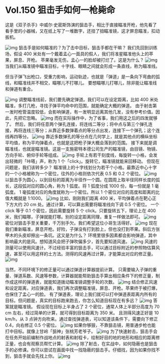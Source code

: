 # Vol.150 狙击手如何一枪毙命

这是《双子杀手》中威尔·史密斯饰演的狙击手，相比于直接瞄准开枪，他先看了看手里的小器械，又在纸上写了一堆数字，还扭了扭瞄准镜，这才屏息瞄准，扣动扳机。



![img](https://cdn.jsdelivr.net/gh/just-prog/static/img/202108221417239.gif)
狙击手是如何瞄准的？为了击中目标，狙击手都在干嘛？
我们先回到训练场，假设 400 米处有一个戴着孟心一面具的假人，我们将准星瞄准他头上的苹果，屏息、开枪。
苹果毫发无伤，孟心一的脸却被打烂了。这是为什么？
![img](https://cdn.jsdelivr.net/gh/just-prog/static/img/202108221417051.gif)
当我们从瞄准镜中瞄准目标，十字线、眼睛之间就会形成一条直线，称为瞄准线。

但当子弹飞出枪口，受重力影响，运动轨迹，也就是「弹道」是一条向下弯曲的弧线，和瞄准线并不相交，瞄哪儿不打哪儿。
要想瞄哪儿打哪儿，除非能让瞄准线和弹道有重合。

![img](https://cdn.jsdelivr.net/gh/just-prog/static/img/202108221417051.png)
调整瞄准线前，我们要先确定弹道。我们可以在设定距离，比如 400 米处瞄准，多打几枪，寻找子弹平均命中的范围，就能确定大概的弹道。
由于射击第一发时枪管温度较低，会影响弹道，有一发明显远离其他几发，没有参考价值。因此，先把它忽略。
![img](https://cdn.jsdelivr.net/gh/just-prog/static/img/202108221418529.png)
而在实际操作中，为了省事，我们用这之后的四发就够了。
然后，我们将任意两个弹孔连接，将连线二等分；将中点与第三个弹孔连接，再将连线三等分；从靠近多数弹着点的等分点出发，连接下一个弹孔；这个连线再四等分。
![img](https://cdn.jsdelivr.net/gh/just-prog/static/img/202108221417682.png)
靠近多数弹孔的等分点在几何学上，就是其他点的横纵坐标平均值，称为平均弹着点，也就是这把枪子弹大概会落到的范围。
接下来就是调瞄准线，也就是瞄准镜。这是一支施密特本德公司生产的瞄准镜，由目镜、物镜、方向手轮、俯仰手轮等组成。
![img](https://cdn.jsdelivr.net/gh/just-prog/static/img/202108221417633.png)
手轮上有若干刻度线，每旋转一小格，会发出轻微的「咔嗒」声，称为 1 个「click」。旋转它，瞄准镜就能来回移动。
但现在问题是，我们该转多少？
瞄准镜上的十字线划分为若干个小格。最靠近中心十字的一个小格被称为一个密位，往外的小格则依次代表 0.5 和 0.2 个密位。
![img](https://cdn.jsdelivr.net/gh/just-prog/static/img/202108221417550.gif)
以狙击手为圆心，以到目标的距离为半径作一个圆。在圆周上取半径同样长度的弧长，这段弧对应的圆心角，称为 1 弧度。将 1 弧度分成 1000 份，每一份就是 1 毫弧度。
1 毫弧度对应的角度就称为一个密位。所以 1 个密位对应的高度和距离的比值大概就是 1:1000。
![img](https://cdn.jsdelivr.net/gh/just-prog/static/img/202108221417213.png)
比如，刚刚我们距离 400 米，平均弹着点在靶心正下方大约 20 cm 处。通过计算，可以算出需要将瞄准线向下调 0.5 个密位。
一个 click 等于 0.1 个密位，因此需要旋转 5 个 click。只要旋转五下，理论上在 400 米，我们瞄哪，子弹就能打哪。别的设定距离同理，重复一样做法即可。
![img](https://cdn.jsdelivr.net/gh/just-prog/static/img/202108221417485.jpeg)
密位对狙击手至关重要，千万别手欠。我们希望这位小哥生活得好。
![img](https://cdn.jsdelivr.net/gh/just-prog/static/img/202108221417816.gif)
现在我们重新瞄准，屏息开枪。好险，子弹没有打到脸上，但也没打到苹果。斜后方张甲木的头皮却擦出一条坑。这又是为什么？
环境里很多因素都会影响弹道，其中影响最大的是风。想知道风会把子弹吹偏多少，首先要知道风速。
![img](https://cdn.jsdelivr.net/gh/just-prog/static/img/202108221417713.jpeg)
风速的测量可以使用风速计。不过经验丰富的狙击手，可以通过目标附近的参照物估算风速，甚至可以用这样的土方法。测得的风速再过计算，才能算出对应的修正量。
![img](https://cdn.jsdelivr.net/gh/just-prog/static/img/202108221418940.gif)

当然，不同环境下的修正量可以通过弹道计算器提前计算。
只需要输入子弹的重量、弹道系数、风速等参数，计算器就能帮助狙击手算出相应条件下的修正量，制作成这样的弹道表，就能知道拨动瞄准镜调整手轮的次数。
![img](https://cdn.jsdelivr.net/gh/just-prog/static/img/202108221417578.jpeg)
结合修正风速和设定距离，对应弹道表，我们再次调整瞄准镜，屏息、开枪。苹果终于被打爆，也保住了孟心一的脸。
有了弹道表，理论上我们就可以打中弹道表距离内所有的目标。但问题是，真实的目标跑来跑去，你怎么知道目标现在有多远？
![img](https://cdn.jsdelivr.net/gh/just-prog/static/img/202108221417235.jpeg)
答案就是瞄准镜。
假设现在目标上半身占了 2 个密位，通常人体上半部分高度为 70 cm 左右，经过简单的计算，就可得到目标距离为 350 米。
且测得风速正好是 10 km/h，从 3 点钟方向吹来。通过查找弹道表，可以知道该条件下，需要向下修正 0.4，向右修正 0.5 个密位。
![img](https://cdn.jsdelivr.net/gh/just-prog/static/img/202108221417006.jpeg)
如果你够狠，不靠狙击镜，用普通步枪也能打中目标。就像上甘岭「狙神」张桃芳老爷子。
![img](https://cdn.jsdelivr.net/gh/just-prog/static/img/202108221417380.jpeg)
为了快速射击，狙击手会在任务开始前编制作战地点的射表和射程卡，绘制好目的地的地形和相应的距离修正量，也会有观察员帮忙计算。
![img](https://cdn.jsdelivr.net/gh/just-prog/static/img/202108221417524.jpeg)
除了射击，在实战中，如何隐蔽也是狙击手的必修课。你可以尝试在画面中找一找隐蔽的狙击手。仔细找，因为如果你找不到，狙击手就会先找上你。
![img](https://cdn.jsdelivr.net/gh/just-prog/static/img/202108221417636.gif)